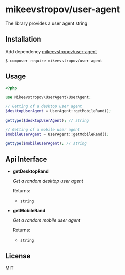 # mikeevstropov/user-agent

The library provides a user agent string

## Installation

Add dependency [mikeevstropov/user-agent](https://packagist.org/packages/mikeevstropov/user-agent)

```bash
$ composer require mikeevstropov/user-agent
```

## Usage

```php
<?php

use Mikeevstropov\UserAgent\UserAgent;

// Getting of a desktop user agent
$desktopUserAgent = UserAgent::getMobileRand();

gettype($desktopUserAgent); // string

// Getting of a mobile user agent
$mobileUserAgent = UserAgent::getMobileRand();

gettype($mobileUserAgent); // string
```

## Api Interface

- **getDesktopRand**
  
  _Get a random desktop user agent_
  
  Returns:
  - `string`
  
- **getMobileRand**
  
  _Get a random mobile user agent_
  
  Returns:
  - `string`
  
## License
MIT